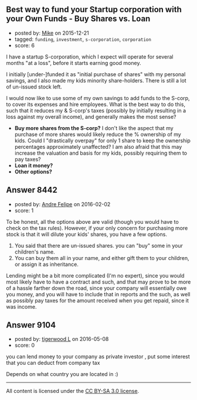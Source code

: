 ## Best way to fund your Startup corporation with your Own Funds - Buy Shares vs. Loan

- posted by: [Mike](https://stackexchange.com/users/7505558/mike) on 2015-12-21
- tagged: `funding`, `investment`, `s-corporation`, `corporation`
- score: 6

I have a startup S-corporation, which I expect will operate for several months "at a loss", before it starts earning good money.

I initially [under-]funded it as "initial purchase of shares" with my personal savings, and I also made my kids minority share-holders.  There is still a lot of un-issued stock left.

I would now like to use some of my own savings to add funds to the S-corp, to cover its expenses and hire employees.  What is the best way to do this, such that it reduces my & S-corp's taxes (possibly by initially resulting in a loss against my overall income), and generally makes the most sense?

 - **Buy more shares from the S-corp?**  I don't like the aspect that my purchase
   of more shares would likely reduce the % ownership of my kids.  Could
   I "drastically overpay" for only 1 share to keep the ownership
   percentages approximately unaffected?  I am also afraid that this may
   increase the valuation and basis for my kids, possibly requiring them
   to pay taxes?
 - **Loan it money?**
 - **Other options?**


## Answer 8442

- posted by: [Andre Felipe](https://stackexchange.com/users/4573388/andre-felipe) on 2016-02-02
- score: 1

To be honest, all the options above are valid (though you would have to check on the tax rules). However, if your only concern for purchasing more stock is that it will dilute your kids' shares, you have a few options.

 1. You said that there are un-issued shares. you can "buy" some in your children's name.
 2. You can buy them all in your name, and either gift them to your children, or assign it as inheritance.

Lending might be a bit more complicated (I'm no expert), since you would most likely have to have a contract and such, and that may prove to be more of a hassle farther down the road, since your company will essentially owe you money, and you will have to include that in reports and the such, as well as possibly pay taxes for the amount received when you get repaid, since it was income.


## Answer 9104

- posted by: [tigerwood L](https://stackexchange.com/users/8403636/tigerwood-l) on 2016-05-08
- score: 0

you can lend money to your company as private investor , put some interest that you can deduct from company tax 

Depends on what country you are located in :)



---

All content is licensed under the [CC BY-SA 3.0 license](https://creativecommons.org/licenses/by-sa/3.0/).
